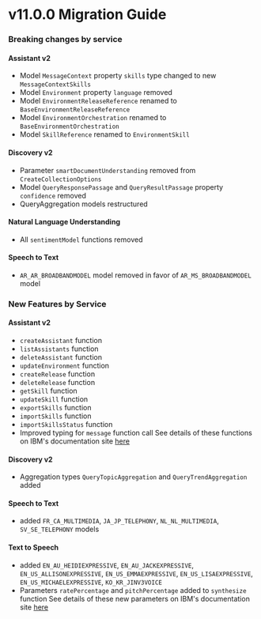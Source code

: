 # v11.0.0 Migration Guide

### Breaking changes by service

#### Assistant v2
- Model `MessageContext` property `skills` type changed to new `MessageContextSkills`
- Model `Environment` property `language` removed
- Model `EnvironmentReleaseReference` renamed to `BaseEnvironmentReleaseReference`
- Model `EnvironmentOrchestration` renamed to `BaseEnvironmentOrchestration`
- Model `SkillReference` renamed to `EnvironmentSkill`

#### Discovery v2
- Parameter `smartDocumentUnderstanding` removed from `CreateCollectionOptions`
- Model `QueryResponsePassage` and `QueryResultPassage` property `confidence` removed
- QueryAggregation models restructured

#### Natural Language Understanding
- All `sentimentModel` functions removed

#### Speech to Text
- `AR_AR_BROADBANDMODEL` model removed in favor of `AR_MS_BROADBANDMODEL` model


### New Features by Service

#### Assistant v2
- `createAssistant` function
- `listAssistants` function
- `deleteAssistant` function
- `updateEnvironment` function
- `createRelease` function
- `deleteRelease` function
- `getSkill` function
- `updateSkill` function
- `exportSkills` function
- `importSkills` function
- `importSkillsStatus` function
- Improved typing for `message` function call
See details of these functions on IBM's documentation site [here](https://cloud.ibm.com/apidocs/assistant-v2?code=node)

#### Discovery v2
- Aggregation types `QueryTopicAggregation` and `QueryTrendAggregation` added

#### Speech to Text
- added `FR_CA_MULTIMEDIA`, `JA_JP_TELEPHONY`, `NL_NL_MULTIMEDIA`, `SV_SE_TELEPHONY` models

#### Text to Speech
- added `EN_AU_HEIDIEXPRESSIVE`, `EN_AU_JACKEXPRESSIVE`, `EN_US_ALLISONEXPRESSIVE`, `EN_US_EMMAEXPRESSIVE`, `EN_US_LISAEXPRESSIVE`, `EN_US_MICHAELEXPRESSIVE`, `KO_KR_JINV3VOICE`
- Parameters `ratePercentage` and `pitchPercentage` added to `synthesize` function
See details of these new parameters on IBM's documentation site [here](https://cloud.ibm.com/apidocs/text-to-speech?code=node#synthesize)
